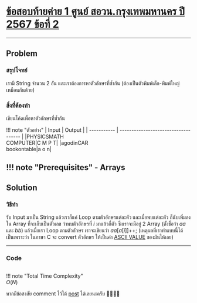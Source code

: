 # [ข้อสอบท้ายค่าย 1 ศูนย์ สอวน.กรุงเทพมหานคร ปี 2567 ข้อที่ 2](https://grader.gchan.moe/problemset/c1_bkk67_2)
---
## Problem
### สรุปโจทย์
เรามี String จำนวน 2 อัน และเราต้องการหาตัวอักษรที่ซ้ำกัน (ต้องเป็นตัวพิมพ์เล็ก-พิมพ์ใหญ่เหมือนกันด้วย)

### สิ่งที่ต้องทำ
เขียนโค้ดเพื่อหาตัวอักษรที่ซ้ำกัน

!!! note "ตัวอย่าง"
    | Input      | Output                          |
    | ----------- | ------------------------------------ |
    |PHYSICSMATH<br>COMPUTER|C M P T|
    |agodinCAR<br>bookontable|a o n|

!!! note "Prerequisites"
    - Arrays
---
## Solution
### วิธีทำ

รับ Input มาเป็น String แล้วเราก็แค่ Loop ตามตัวอักษรแต่ละตัว และเมื่อพบแต่ละตัว ก็นับเพิ่มลงใน Array ที่จะเก็บเป็นตัวเลข ว่าพบตัวอักษรที่ $i$ มาแล้วกี่ตัว ซึ่งเราจะมีอยู่ 2 Array (ตั้งชื่อว่า $aa$ และ $bb$) แล้วเมื่อเรา Loop ตามตัวอักษร เราจะเขียนว่า $aa[a[i]]$++; (เหตุผลที่เราทำแบบนี้ได้ เป็นเพราะว่า ในภาษา C จะ convert ตัวอักษร ให้เป็นค่า [ASCII VALUE](https://www.ascii-code.com/) ของมันให้เลย)

---
### Code

```cpp title="repeating_string.c"

```
!!! note "Total Time Complexity"  
    $O(N)$

หากมีข้อสงสัย comment ไว้ใต้ [post](https://web.facebook.com/share/p/1BF9b2z7V9/) ได้เลยนะครับ 🙇‍♂️🙇‍♂️  